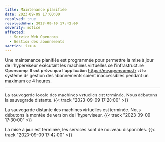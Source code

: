 ```yaml
---
title: Maintenance planifiée
date: 2023-09-09 17:00:00
resolved: true
resolvedWhen: 2023-09-09 17:42:00
severity: notice
affected:
  - Service Web Opencomp
  - Gestion des abonnements
section: issue
---
```


Une maintenance planifiée est programmée pour permettre la mise à jour de l'hyperviseur exécutant les machines virtuelles de l'infrastructure Opencomp. Il est prévu que l'application https://my.opencomp.fr et le système de gestion des abonnements soient inaccessibles pendant un maximum de 4 heures.

---

La sauvegarde locale des machines virtuelles est terminée. Nous débutons la sauvegrade distante.  {{< track "2023-09-09 17:20:00" >}}   

La sauvegarde distante des machines virtuelles est terminée. Nous débutons la montée de version de l'hyperviseur.  {{< track "2023-09-09 17:30:00" >}}  

La mise à jour est terminée, les services sont de nouveau disponibles. {{< track "2023-09-09 17:42:00" >}}  
